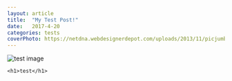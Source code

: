 ```yaml
---
layout: article
title:  "My Test Post!"
date:   2017-4-20
categories: tests
coverPhoto: https://netdna.webdesignerdepot.com/uploads/2013/11/picjumbo.com_IMG_9998.jpg
---
```


![test image](https://netdna.webdesignerdepot.com/uploads/2013/11/picjumbo.com_IMG_9998.jpg)

    <h1>test</h1>

